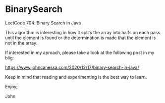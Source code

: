 # BinarySearch
LeetCode 704. Binary Search in Java

This algorithm is interesting in how it splits the array into halfs 
on each pass until the element is found or the determination is made
that the element is not in the array.

If interested in my aproach, please take a look at the following post
in my blig:

https://www.johncanessa.com/2020/12/17/binary-search-in-java/

Keep in mind that reading and experimenting is the best way to learn.

Enjoy;

John

